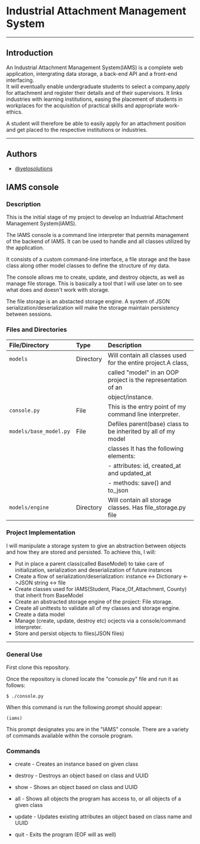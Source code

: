 # **Industrial Attachment Management System**
---
## **Introduction**

An Industrial Attachment Management System(IAMS) is a complete web application, intergrating data storage, a back-end API and a front-end interfacing.  
It will eventually enable undergraduate students to select a company,apply for attachment and register their details and of their supervisors. 
It links industries with learning institutions, easing the placement of students in workplaces for
the acquisition of practical skills and appropriate work-ethics.

A student will therefore be able to easily apply for an attachment position and get placed to the respective institutions or industries.

---
## Authors

- [@yelosolutions](https://www.github.com/yelosolutions)

## **IAMS console**
### Description

This is the initial stage of my project to develop an Industrial Attachment Management System(IAMS).

The IAMS console is a command line interpreter that permits management of the backend of IAMS.
It can be used to handle and all classes utilized by the application.

It consists of a custom command-line interface, a file storage and the base class along other model classes to define the structure of my data.

The console allows me to create, update, and destroy objects, as well as manage file storage. This is basically a tool that I will use later on to see what does and doesn't work with storage.

The file storage is an abstacted storage engine. A system of JSON serialization/deserialization will make the storage maintain persistency between sessions.

### Files and Directories

| File/Directory 	| Type	    | Description						   |
| :-------------------- | :-------- | :----------------------------------------------------------- |
| `models`	 	| Directory | Will contain all classes used for the entire project.A class,|
|		 	| 	    | called "model" in an OOP project is the representation of an |
|		 	|	    | object/instance.					           |
| `console.py`		| File      | This is the entry point of my command line interpreter.      |
| `models/base_model.py`| File      | Defiles parent(base) class to be inherited by all of my model|
| 		        |	    | classes It has the following elements:     		   |
| 			|	    | - attributes: id, created_at and updated_at                  |
| 			|           | - methods: save() and to_json 				   |
| `models/engine`       | Directory | Will contain all storage classes. Has file_storage.py file   |

### Project Implementation
I will manipulate a storage system to give an abstraction between objects and how they are stored and persisted. To achieve this, I will:

* Put in place a parent class(called BaseModel) to take care of initialization, serialization and deserialization of future instances
* Create a flow of serialization/deserialization: instance <-> Dictionary <->JSON string <-> file
* Create classes used for IAMS(Student, Place_Of_Attachment, County) that inherit from BaseModel
* Create an abstracted storage engine of the project: File storage.
* Create all unittests to validate all of my classes and storage engine.
* Create a data model
* Manage (create, update, destroy etc) ocjects via a console/command interpreter.
* Store and persist objects to files(JSON files)
---
### General Use
First clone this repository.

Once the repository is cloned locate the "console.py" file and run it as follows:

```
$ ./console.py 
```
When this command is run the following prompt should appear:
``` 
(iams)
```
This prompt designates you are in the "IAMS" console. There are a variety of commands available within the console program.

### Commands
* create - Creates an instance based on given class

* destroy - Destroys an object based on class and UUID

* show - Shows an object based on class and UUID

* all - Shows all objects the program has access to, or all objects of a given class

* update - Updates existing attributes an object based on class name and UUID

* quit - Exits the program (EOF will as well)

```
